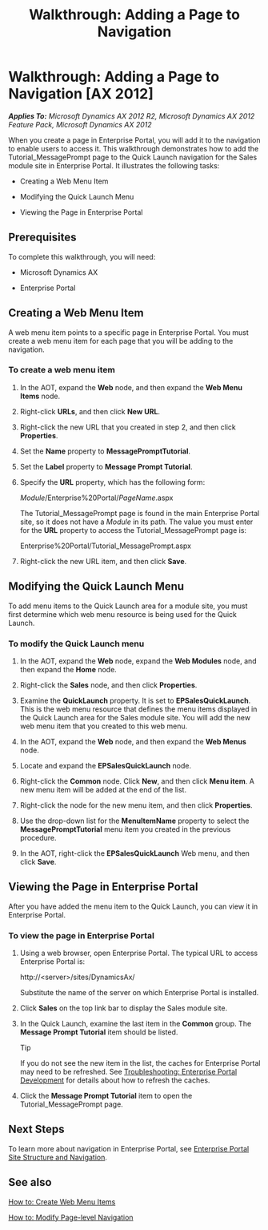 ﻿---
title: 'Walkthrough: Adding a Page to Navigation'
TOCTitle: 'Walkthrough: Adding a Page to Navigation'
ms:assetid: bddd0978-688d-4edc-8dd0-c2888eadeed2
ms:mtpsurl: https://msdn.microsoft.com/en-us/library/Cc618510(v=AX.60)
ms:contentKeyID: 35246131
ms.date: 11/07/2012
mtps_version: v=AX.60
---

# Walkthrough: Adding a Page to Navigation [AX 2012]


_**Applies To:** Microsoft Dynamics AX 2012 R2, Microsoft Dynamics AX 2012 Feature Pack, Microsoft Dynamics AX 2012_

When you create a page in Enterprise Portal, you will add it to the navigation to enable users to access it. This walkthrough demonstrates how to add the Tutorial\_MessagePrompt page to the Quick Launch navigation for the Sales module site in Enterprise Portal. It illustrates the following tasks:

  - Creating a Web Menu Item

  - Modifying the Quick Launch Menu

  - Viewing the Page in Enterprise Portal

## Prerequisites

To complete this walkthrough, you will need:

  - Microsoft Dynamics AX

  - Enterprise Portal

## Creating a Web Menu Item

A web menu item points to a specific page in Enterprise Portal. You must create a web menu item for each page that you will be adding to the navigation.

### To create a web menu item

1.  In the AOT, expand the **Web** node, and then expand the **Web Menu Items** node.

2.  Right-click **URLs**, and then click **New URL**.

3.  Right-click the new URL that you created in step 2, and then click **Properties**.

4.  Set the **Name** property to **MessagePromptTutorial**.

5.  Set the **Label** property to **Message Prompt Tutorial**.

6.  Specify the **URL** property, which has the following form:
    
    *Module*/Enterprise%20Portal/*PageName*.aspx
    
    The Tutorial\_MessagePrompt page is found in the main Enterprise Portal site, so it does not have a *Module* in its path. The value you must enter for the **URL** property to access the Tutorial\_MessagePrompt page is:
    
    Enterprise%20Portal/Tutorial\_MessagePrompt.aspx

7.  Right-click the new URL item, and then click **Save**.

## Modifying the Quick Launch Menu

To add menu items to the Quick Launch area for a module site, you must first determine which web menu resource is being used for the Quick Launch.

### To modify the Quick Launch menu

1.  In the AOT, expand the **Web** node, expand the **Web Modules** node, and then expand the **Home** node.

2.  Right-click the **Sales** node, and then click **Properties**.

3.  Examine the **QuickLaunch** property. It is set to **EPSalesQuickLaunch**. This is the web menu resource that defines the menu items displayed in the Quick Launch area for the Sales module site. You will add the new web menu item that you created to this web menu.

4.  In the AOT, expand the **Web** node, and then expand the **Web Menus** node.

5.  Locate and expand the **EPSalesQuickLaunch** node.

6.  Right-click the **Common** node. Click **New**, and then click **Menu item**. A new menu item will be added at the end of the list.

7.  Right-click the node for the new menu item, and then click **Properties**.

8.  Use the drop-down list for the **MenuItemName** property to select the **MessagePromptTutorial** menu item you created in the previous procedure.

9.  In the AOT, right-click the **EPSalesQuickLaunch** Web menu, and then click **Save**.

## Viewing the Page in Enterprise Portal

After you have added the menu item to the Quick Launch, you can view it in Enterprise Portal.

### To view the page in Enterprise Portal

1.  Using a web browser, open Enterprise Portal. The typical URL to access Enterprise Portal is:
    
    http://\<server\>/sites/DynamicsAx/
    
    Substitute the name of the server on which Enterprise Portal is installed.

2.  Click **Sales** on the top link bar to display the Sales module site.

3.  In the Quick Launch, examine the last item in the **Common** group. The **Message Prompt Tutorial** item should be listed.
    

    > [!TIP]
    > <P>If you do not see the new item in the list, the caches for Enterprise Portal may need to be refreshed. See <A href="troubleshooting-enterprise-portal-development.md">Troubleshooting: Enterprise Portal Development</A> for details about how to refresh the caches.</P>



4.  Click the **Message Prompt Tutorial** item to open the Tutorial\_MessagePrompt page.

## Next Steps

To learn more about navigation in Enterprise Portal, see [Enterprise Portal Site Structure and Navigation](enterprise-portal-site-structure-and-navigation.md).

## See also

[How to: Create Web Menu Items](how-to-create-web-menu-items.md)

[How to: Modify Page-level Navigation](how-to-modify-page-level-navigation.md)


